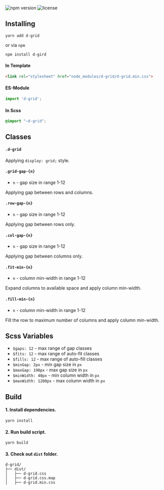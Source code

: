 ![npm version](https://badge.fury.io/js/d-grid.svg)
![license](https://img.shields.io/badge/license-mit-blue.svg)

## Installing

```
yarn add d-grid
```
or via `npm`
```
npm install d-gird
```

#### In Template

```html
<link rel="stylesheet" href="node_modules/d-grid/d-grid.min.css">
```

#### ES-Module

```javascript
import 'd-grid';
```

#### In Scss

```scss
@import "~d-grid";
```

## Classes

#### `.d-grid`

Applying `display: grid;` style.

#### `.grid-gap-{n}`

- `n` - gap size in range 1-12  

Applying gap between rows and columns.

#### `.row-gap-{n}`

- `n` - gap size in range 1-12  

Applying gap between rows only.

#### `.col-gap-{n}`

- `n` - gap size in range 1-12 

Applying gap between columns only.

#### `.fit-min-{n}`

- `n` - column min-width in range 1-12 

Expand columns to available space and apply column min-width.


#### `.fill-min-{n}`

- `n` - column min-width in range 1-12 

Fill the row to maximum number of columns and apply column min-width.

## Scss Variables

- `$gaps: 12` - max range of gap classes
- `$fits: 12` - max range of auto-fit classes
- `$fills: 12` - max range of auto-fill classes
- `$minGap: 2px` - min gap size in `px`
- `$maxGap: 190px` - max gap size in `px`
- `$minWidth: 40px` - min column width in `px`
- `$maxWidth: 1200px` - max column width in `px`

## Build

#### 1. Install dependencies.

```
yarn install
```

#### 2. Run build script.

```
yarn build
```

#### 3. Check out `dist` folder.

```text
d-grid/
├── dist/
│   ├── d-grid.css
│   ├── d-grid.css.map
│   ├── d-grid.min.css
```

